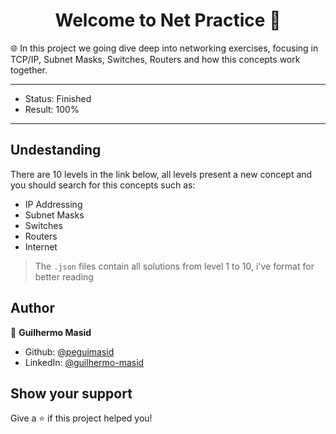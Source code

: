 <h1 align="center">Welcome to Net Practice 👋</h1>
<p>🌐 In this project we going dive deep into networking exercises, focusing in TCP/IP, Subnet Masks, Switches, Routers and how this concepts work together.</p>

---

- Status: Finished
- Result: 100%

---

## Undestanding

<p>There are 10 levels in the link below, all levels present a new concept and you should search for this concepts such as:</p>

- IP Addressing
- Subnet Masks
- Switches
- Routers
- Internet

> The `.json` files contain all solutions from level 1 to 10, i've format for better reading

## Author

👤 **Guilhermo Masid**

- Github: [@peguimasid](https://github.com/peguimasid)
- LinkedIn: [@guilhermo-masid](https://linkedin.com/in/guilhermo-masid-494677b8)

## Show your support

Give a ⭐️ if this project helped you!
